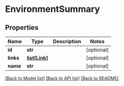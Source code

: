 # EnvironmentSummary

## Properties
Name | Type | Description | Notes
------------ | ------------- | ------------- | -------------
**id** | **str** |  | [optional] 
**links** | [**list[Link]**](Link.md) |  | [optional] 
**name** | **str** |  | [optional] 

[[Back to Model list]](../README.md#documentation-for-models) [[Back to API list]](../README.md#documentation-for-api-endpoints) [[Back to README]](../README.md)

